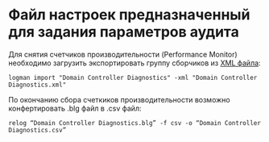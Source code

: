 # Файл настроек предназначенный для задания параметров аудита

Для снятия счетчиков производительности (Performance Monitor) необходимо загрузить экспортировать группу сборчиков из [XML файла](/Settings/PerfMon-DomainControllerDiagnostics.xml):

```
logman import "Domain Controller Diagnostics" -xml "Domain Controller Diagnostics.xml"
```

По окончанию сбора счеткиков производительности возможно конфертировать .blg файл в .csv файл:

```
relog “Domain Controller Diagnostics.blg” -f csv -o “Domain Controller Diagnostics.csv”
```
